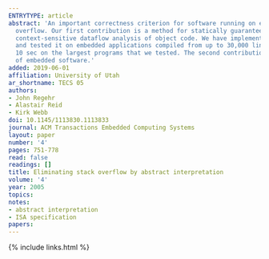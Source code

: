 ```yaml
---
ENTRYTYPE: article
abstract: 'An important correctness criterion for software running on embedded microcontrollers is stack safety: a guarantee that the call stack does not
  overflow. Our first contribution is a method for statically guaranteeing stack safety of interrupt-driven embedded software using an approach based on
  context-sensitive dataflow analysis of object code. We have implemented a prototype stack analysis tool that targets software for Atmel AVR microcontrollers
  and tested it on embedded applications compiled from up to 30,000 lines of C. We experimentally validate the accuracy of the tool, which runs in under
  10 sec on the largest programs that we tested. The second contribution of this paper is the development of two novel ways to reduce stack memory requirements
  of embedded software.'
added: 2019-06-01
affiliation: University of Utah
ar_shortname: TECS 05
authors:
- John Regehr
- Alastair Reid
- Kirk Webb
doi: 10.1145/1113830.1113833
journal: ACM Transactions Embedded Computing Systems
layout: paper
number: '4'
pages: 751-778
read: false
readings: []
title: Eliminating stack overflow by abstract interpretation
volume: '4'
year: 2005
topics:
notes:
- abstract interpretation
- ISA specification
papers:
---
```


{% include links.html %}
